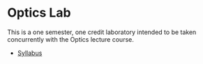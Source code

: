 # Optics Lab
This is a one semester, one credit laboratory intended to be taken concurrently with the Optics lecture course.
* [Syllabus](Files/OpticsLabSyllabus16a.pdf)
